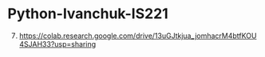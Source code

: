 # Python-Ivanchuk-IS221
7. https://colab.research.google.com/drive/13uGJtkjua_jomhacrM4btfKOU4SJAH33?usp=sharing
